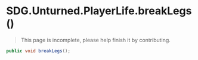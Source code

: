 # SDG.Unturned.PlayerLife.breakLegs()

> This page is incomplete, please help finish it by contributing.

```C#
public void breakLegs();
```